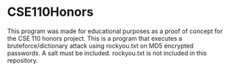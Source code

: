 # CSE110Honors
This program was made for educational purposes as a proof of concept for the CSE 110 honors project.
This is a program that executes a bruteforce/dictionary attack using rockyou.txt on MD5 encrypted passwords. A salt must be included.
rockyou.txt is not included in this repository.
